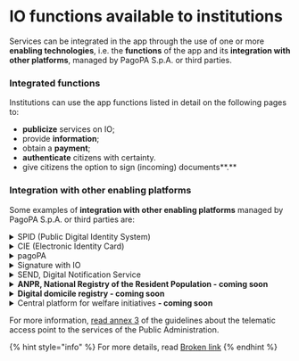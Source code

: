 # IO functions available to institutions

Services can be integrated in the app through the use of one or more **enabling technologies**, i.e. the **functions** of the app and its **integration with other platforms**, managed by PagoPA S.p.A. or third parties.

### **Integrated functions**

Institutions can use the app functions listed in detail on the following pages to:

* **publicize** services on IO;
* provide **information**;
* obtain a **payment**;
* **authenticate** citizens with certainty. 
* give citizens the option to sign (incoming) documents**.**  

### **Integration with other enabling platforms** 

Some examples of **integration with other enabling platforms** managed by PagoPA S.p.A. or third parties are:

<details>

<summary>SPID (Public Digital Identity System)</summary>

Citizens can access IO using [SPID](https://www.spid.gov.it/), the Public Digital Identity System to access the **online services of the Public Administration** and participating private operators.

</details>

<details>

<summary>CIE (Electronic Identity Card)</summary>

Citizens can access IO using their [Electronic Identity Card](https://www.cartaidentita.interno.gov.it/) (CIE), that is the **access key**, guaranteed by the State and issued by the Ministry of the Interior, which allows citizens to be **securely authenticated for all online services for institutions and public administrations** that permit their use.

</details>

<details>

<summary>pagoPA</summary>

With IO, citizens can receive payment notifications and pay them with pagoPA thanks to the integration with the [pagoPA platform](https://www.pagopa.gov.it/), as well as save one or more payment methods.

</details>

<details>

<summary>Signature with IO</summary>

With IO, citizens can affix a digital signature in the app on a document generated by the institution. 

</details>

<details>

<summary>SEND, Digital Notification Service</summary>

With IO, citizens can receive a courtesy notice, read notified documents and, if required, proceed with the payment directly in-app with [SEND (SErvizio Notifiche Digitali - Digital Notification Service)](https://notifichedigitali.pagopa.it/it/). 

</details>

<details>

<summary><strong>ANPR, National Registry of the Resident Population - coming soon</strong></summary>

Thanks to the integration with [ANPR](https://www.anagrafenazionale.interno.it/), citizens can receive reminders and updates regarding vital record procedures, request and receive vital record certificates, request changes in residency, etc.

</details>

<details>

<summary><strong>Digital domicile registry - coming soon</strong></summary>

With IO, citizens can indicate their own general digital domicile in the [INAD (National Index of Digital Domiciles)](https://domiciliodigitale.gov.it/dgit/home/public/#!/home)/ANPR (National Registry of the Resident Population) registry.

</details>

<details>

<summary>Central platform for welfare initiatives <strong>- coming soon</strong></summary>

With IO, citizens can activate and make use of subsidies and credits granted by the institutions for initiatives concerning welfare and support for grocery shopping.

</details>

For more information, [read annex 3](https://trasparenza.agid.gov.it/moduli/downloadFile.php?file=oggetto_allegati/213121604430O__OLG+Punto+accesso+telematico+servizi+PA_3.11.2021.pdf) of the guidelines about the telematic access point to the services of the Public Administration.

{% hint style="info" %} For more details, read [Broken link](broken-reference "mention") {% endhint %}
